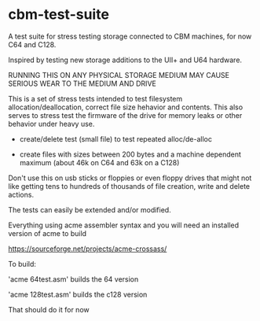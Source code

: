 # cbm-test-suite

A test suite for stress testing storage connected to CBM machines, for now C64 and C128.

Inspired by testing new storage additions to the UII+ and U64 hardware.

RUNNING THIS ON ANY PHYSICAL STORAGE MEDIUM MAY CAUSE SERIOUS WEAR TO THE MEDIUM AND DRIVE

This is a set of stress tests intended to test filesystem allocation/deallocation, correct
file size hehavior and contents.  This also serves to stress test the firmware of the drive for
memory leaks or other behavior under heavy use.

- create/delete test (small file) to test repeated alloc/de-alloc

- create files with sizes between 200 bytes and a machine dependent maximum (about 46k on C64
  and 63k on a C128)

Don't use this on usb sticks or floppies or even floppy drives that might not like getting
tens to hundreds of thousands of file creation, write and delete actions.

The tests can easily be extended and/or modified.

Everything using acme assembler syntax and you will need an installed version of acme to build

https://sourceforge.net/projects/acme-crossass/

To build:

'acme 64test.asm' builds the 64 version

'acme 128test.asm' builds the c128 version

That should do it for now
